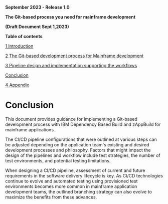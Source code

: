 **September 2023 - Release 1.0**

**The Git-based process you need for mainframe development**

**(Draft Document Sept 1,2023)**



**Table of contents**

[1 Introduction](introduction.md#introduction)

[2 The Git-based development process for Mainframe development](the-git-based-development-process-for-mainframe-development.md#the-git-based-development-process-for-mainframe-development)

[3 Pipeline design and implementation supporting the workflows](pipeline-design-and-implementation-supporting-the-workflows.md#pipeline-design-and-implementation-supporting-the-workflows)

[Conclusion](#conclusion)

[4 Appendix](appendix.md#appendix)


# Conclusion

This document provides guidance for implementing a Git-based development process with IBM Dependency Based Build and zAppBuild for mainframe applications.

The CI/CD pipeline configurations that were outlined at various steps can be adjusted depending on the application team\'s existing and desired development processes and philosophy. Factors that might impact the design of the pipelines and workflow include test strategies, the number of test environments, and potential testing limitations.

When designing a CI/CD pipeline, assessment of current and future requirements in the software delivery lifecycle is key. As CI/CD technologies continue to evolve and automated testing using provisioned test environments becomes more common in mainframe application development teams, the outlined branching strategy can also evolve to maximize the benefits from these advances.
